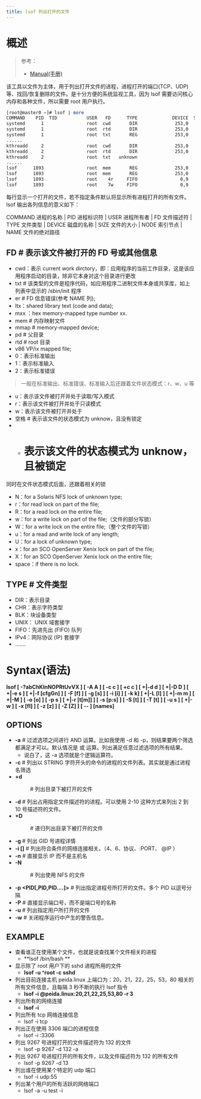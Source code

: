 ```yaml
---
title: lsof 列出打开的文件
---
```


# 概述

> 参考：
> - [Manual(手册)](<https://man.cx/lsof(8)>)

该工具以文件为主体，用于列出打开文件的进程，进程打开的端口(TCP、UDP)等、找回/恢复删除的文件。是十分方便的系统监视工具，因为 lsof 需要访问核心内存和各种文件，所以需要 root 用户执行。

```bash
[root@master0 ~]# lsof | more
COMMAND    PID  TID           USER   FD      TYPE             DEVICE  SIZE/OFF       NODE NAME
systemd      1                root  cwd       DIR              253,0       238         64 /
systemd      1                root  rtd       DIR              253,0       238         64 /
systemd      1                root  txt       REG              253,0   1612152   17149941 /usr/lib/systemd/systemd
......
kthreadd     2                root  cwd       DIR              253,0       238         64 /
kthreadd     2                root  rtd       DIR              253,0       238         64 /
kthreadd     2                root  txt   unknown                                         /proc/2/exe
......
lsof      1893                root  mem       REG              253,0    155784      72860 /usr/lib64/libselinux.so.1
lsof      1893                root  mem       REG              253,0    164240      41015 /usr/lib64/ld-2.17.so
lsof      1893                root    4r     FIFO                0,9       0t0      37707 pipe
lsof      1893                root    7w     FIFO                0,9       0t0      37708 pipe
```

每行显示一个打开的文件，若不指定条件默认将显示所有进程打开的所有文件。lsof 输出各列信息的意义如下：

COMMAND 进程的名称 | PID 进程标识符 | USER 进程所有者 | FD 文件描述符 | TYPE 文件类型 | DEVICE 磁盘的名称 | SIZE 文件的大小 | NODE 索引节点 | NAME 文件的绝对路径

## FD # 表示该文件被打开的 FD 号或其他信息

- cwd：表示 current work dirctory，即：应用程序的当前工作目录，这是该应用程序启动的目录，除非它本身对这个目录进行更改
- txt # 该类型的文件是程序代码，如应用程序二进制文件本身或共享库，如上列表中显示的 /sbin/init 程序
- er # FD 信息错误(参考 NAME 列);
- ltx：shared library text (code and data);
- mxx ：hex memory-mapped type number xx.
- mem # 内存映射文件
- mmap # memory-mapped device;
- pd # 父目录
- rtd # root 目录
- v86 VP/ix mapped file;
- 0：表示标准输出
- 1：表示标准输入
- 2：表示标准错误

> 一般在标准输出、标准错误、标准输入后还跟着文件状态模式：r、w、u 等

- u：表示该文件被打开并处于读取/写入模式
- r：表示该文件被打开并处于只读模式
- w：表示该文件被打开并处于
- 空格 # 表示该文件的状态模式为 unknow，且没有锁定
- - # 表示该文件的状态模式为 unknow，且被锁定

同时在文件状态模式后面，还跟着相关的锁

- N：for a Solaris NFS lock of unknown type;
- r：for read lock on part of the file;
- R：for a read lock on the entire file;
- w：for a write lock on part of the file;（文件的部分写锁）
- W：for a write lock on the entire file;（整个文件的写锁）
- u：for a read and write lock of any length;
- U：for a lock of unknown type;
- x：for an SCO OpenServer Xenix lock on part of the file;
- X：for an SCO OpenServer Xenix lock on the entire file;
- space：if there is no lock.

## TYPE # 文件类型

- DIR：表示目录
- CHR：表示字符类型
- BLK：块设备类型
- UNIX： UNIX 域套接字
- FIFO：先进先出 (FIFO) 队列
- IPv4：网际协议 (IP) 套接字
- .......

# Syntax(语法)

**lsof \[ -?abChKlnNOPRtUvVX ] \[ -A A ] \[ -c c ] \[ +c c ] \[ +|-d d ] \[ +|-D D ] \[ +|-e s ] \[ +|-f \[cfgGn] ] \[ -F \[f] ] \[ -g \[s] ] \[ -i \[i] ] \[ -k k] \[ +|-L \[l] ] \[ +|-m m ] \[ +|-M ] \[ -o \[o] ] \[ -p s ] \[ +|-r \[t\[m<fmt>]] ] \[ -s \[p:s] ] \[ -S \[t] ] \[ -T \[t] ] \[ -u s ] \[ +|-w ] \[ -x \[fl] ] \[ -z \[z] ] \[ -Z \[Z] ] \[ -- ] \[names]**

## OPTIONS

- **-a** # 过滤选项之间进行 AND 运算。比如我使用 -d 和 -p，则结果要两个筛选都满足才可以。默认情况是 或 运算。列出满足任意过滤选项的所有结果。
  - 说白了，这 -a 选项就是个逻辑运算符。
- **-c <STRING>** # 列出以 STRING 字符开头的命令的进程的文件列表。其实就是通过进程名筛选
- **+d <DIR>** # 列出目录下被打开的文件
- **-d <FD>** # 列出占用指定文件描述符的进程。可以使用 2-10 这种方式来列出 2 到 10 号描述符的文件。
- **+D <DIR>** # 递归列出目录下被打开的文件
- **-g <GroupID>** # 列出 GID 号进程详情
- **-i \[<STRING>]** # 列出符合条件的网络连接相关。（4、6、协议、:PORT、 @IP ）
- **-n** # 直接显示 IP 而不是主机名
- **-N <DIR>** # 列出使用 NFS 的文件
- **-p \<PID\[,PID,PID....]>** # 列出指定进程号所打开的文件。多个 PID 以逗号分隔
- **-P** # 直接显示端口号，而不是端口号的名称
- **-u <USERNAME>** # 列出指定用户所打开的文件
- **-w** # 关闭程序运行中产生的警告信息。

## EXAMPLE

- 查看谁正在使用某个文件，也就是说查找某个文件相关的进程
  - **lsof /bin/bash **
- 显示除了 root 用户下的 sshd 进程所用的文件
  - **lsof -u ^root -c sshd**
- 列出目前连接主机 peida.linux 上端口为：20，21，22，25，53，80 相关的所有文件信息，且每隔 3 秒不断的执行 lsof 指令
  - **lsof -i @peida.linux:20,21,22,25,53,80 -r 3**
- 列出所有的网络连接
  - **lsof -i**
- 列出所有 tcp 网络连接信息
  - lsof -i tcp
- 列出正在使用 3306 端口的进程信息
  - lsof -i :3306
- 列出 9267 号进程打开的文件描述符为 132 的文件
  - lsof -p 9267 -d 132 -a
- 列出 9267 号进程打开的所有文件，以及文件描述符为 132 的所有文件
  - lsof -p 9267 -d 13
- 列出谁在使用某个特定的 udp 端口
  - lsof -i udp:55
- 列出某个用户的所有活跃的网络端口
  - lsof -a -u test -i
